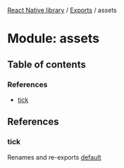 [React Native library](../index.md) / [Exports](../modules.md) / assets

# Module: assets

## Table of contents

### References

- [tick](assets.md#tick)

## References

### tick

Renames and re-exports [default](wav.md#default)
